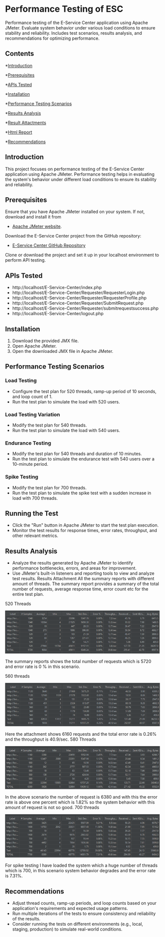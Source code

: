 # Performance Testing of ESC

Performance testing of the E-Service Center application using Apache JMeter. Evaluate system behavior under various load conditions to ensure stability and reliability. Includes test scenarios, results analysis, and recommendations for optimizing performance.

## Contents

\*[Introduction]()

\*[Prerequisites]()

\*[APIs Tested]()

\*[Installation]()

\*[Performance Testing Scenarios]()

\*[Results Analysis]()

\*[Result Attactments]()

\*[Html Report]()

\*[Recommendations]()

## Introduction

This project focuses on performance testing of the E-Service Center application using Apache JMeter. Performance testing helps in evaluating the system's behavior under different load conditions to ensure its stability and reliability.

## Prerequisites

Ensure that you have Apache JMeter installed on your system. If not, download and install it from

- [Apache JMeter website](https://jmeter.apache.org/download_jmeter.cgi).

Download the E-Service Center project from the GitHub repository:

- [E-Service Center GitHub Repository](https://github.com/Humaira6/E-Service-Center)

Clone or download the project and set it up in your localhost environment to perform API testing.

## APIs Tested

- http://localhost/E-Service-Center/index.php
- http://localhost/E-Service-Center/Requester/RequesterLogin.php
- http://localhost/E-Service-Center/Requester/RequesterProfile.php
- http://localhost/E-Service-Center/Requester/SubmitRequest.php
- http://localhost/E-Service-Center/Requester/submitrequestsuccess.php
- http://localhost/E-Service-Center/logout.php

## Installation

1. Download the provided JMX file.
2. Open Apache JMeter.
3. Open the downloaded JMX file in Apache JMeter.

## Performance Testing Scenarios

### Load Testing

- Configure the test plan for 520 threads, ramp-up period of 10 seconds, and loop count of 1.
- Run the test plan to simulate the load with 520 users.

### Load Testing Variation

- Modify the test plan for 540 threads.
- Run the test plan to simulate the load with 540 users.

### Endurance Testing

- Modify the test plan for 540 threads and duration of 10 minutes.
- Run the test plan to simulate the endurance test with 540 users over a 10-minute period.

### Spike Testing

- Modify the test plan for 700 threads.
- Run the test plan to simulate the spike test with a sudden increase in load with 700 threads.

## Running the Test

- Click the "Run" button in Apache JMeter to start the test plan execution.
- Monitor the test results for response times, error rates, throughput, and other relevant metrics.

## Results Analysis

- Analyze the results generated by Apache JMeter to identify performance bottlenecks, errors, and areas for improvement.
- Use JMeter's built-in listeners and reporting tools to view and analyze test results.
  Results Attachment
  All the summary reports with different amount of threads. The summary report provides a summary of the total number of requests, average response time, error count etc for the entire test plan.

520 Threads

![520Threads](https://github.com/Humaira6/Performance-Testing-of-E-Service-Center/blob/main/SS/520Threads.PNG)

The summary reports shows the total number of requests which is 5720 and error rate is 0 % in this scenario.

560 threads

![560Threads](https://github.com/Humaira6/Performance-Testing-of-E-Service-Center/blob/main/SS/560Threads.PNG)

Here the attachment shows 6160 requests and the total error rate is 0.26% and the throughput is 40.9/sec.
580 Threads

![580Threads](https://github.com/Humaira6/Performance-Testing-of-E-Service-Center/blob/main/SS/580Threads.PNG)

In the above scenario the number of request is 6380 and with this the error rate is above one percent which is 1.82% so the system behavior with this amount of request is not so good.
700 threads

![700Threads](https://github.com/Humaira6/Performance-Testing-of-E-Service-Center/blob/main/SS/700Threads.PNG)

For spike testing I have loaded the system which a huge number of threads which is 700, in this scenario system behavior degrades and the error rate is 7.31%.

## Recommendations

- Adjust thread counts, ramp-up periods, and loop counts based on your application's requirements and expected usage patterns.
- Run multiple iterations of the tests to ensure consistency and reliability of the results.
- Consider running the tests on different environments (e.g., local, staging, production) to simulate real-world conditions.
